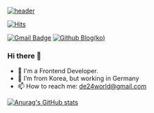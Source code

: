 [![header](https://capsule-render.vercel.app/api?text=Notion%20Profile&type=soft&animation=blinking)]()


[![Hits](https://hits.seeyoufarm.com/api/count/incr/badge.svg?url=https%3A%2F%2Fgithub.com%2Fde24world%2Fhit-counter&count_bg=%2379C83D&title_bg=%23555555&icon=&icon_color=%23E7E7E7&title=Visitor&edge_flat=false)](https://hits.seeyoufarm.com)

[![Gmail Badge](https://img.shields.io/badge/Gmail-D14836?style=flat&logo=Gmail&logoColor=white)](mailto:de24world@gmail.com) 
[![Github Blog(ko)](https://img.shields.io/badge/Github%20Blog-8b949e?style=flat&logo=Github&logoColor=white)](https://de24world.github.io/)

<!-- [![Linkedin Badge](https://img.shields.io/badge/Linkedin-004b7c?style=flat&logo=Linkedin&logoColor=white)](https://www.linkedin.com/in/hosoolee/)  -->
<!-- [![Xing Badge](https://img.shields.io/badge/Xing-0698A0?style=flat&logo=Xing&logoColor=white)](https://www.xing.com/profile/HoSoo_Lee/cv)  -->
<!-- [![Notion Profile(ko)](https://img.shields.io/badge/Notion%20Profile(ko)-111111?style=flat&logo=Notion&logoColor=white)](https://www.notion.so/ef46c4866d714249b4d814dd3e3d0b9a) -->
<!-- [![Notion Profile(en)](https://img.shields.io/badge/Notion%20Profile(en)-111111?style=flat&logo=Notion&logoColor=white)](https://www.notion.so/HoSoo-Lee-01e214c28f6b4fe3b8ffea19b9afc374)
 -->
### Hi there 👋

- 🔭 I'm a Frontend Developer.
- 🌱 I’m from Korea, but working in Germany
- 📫 How to reach me: de24world@gmail.com

<!--
**de24world/de24world** is a ✨ _special_ ✨ repository because its `README.md` (this file) appears on your GitHub profile.

Here are some ideas to get you started:

- 🔭 I’m currently working on ...
- 🌱 I’m currently learning ...
- 👯 I’m looking to collaborate on ...
- 🤔 I’m looking for help with ...
- 💬 Ask me about ...
- 📫 How to reach me: ...
- 😄 Pronouns: ...
- ⚡ Fun fact: ...
-->


[![Anurag's GitHub stats](https://github-readme-stats.vercel.app/api?username=de24world)](https://github.com/anuraghazra/github-readme-stats)




